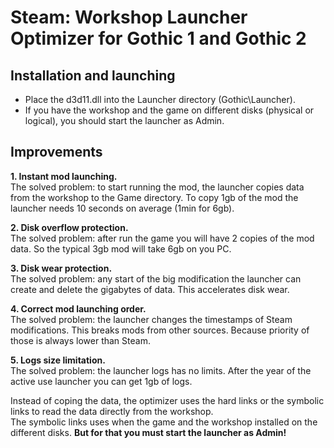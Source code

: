 # Steam: Workshop Launcher Optimizer for Gothic 1 and Gothic 2
## Installation and launching
* Place the d3d11.dll into the Launcher directory (Gothic\Launcher).  
* If you have the workshop and the game on different disks (physical or logical), you should start the launcher as Admin.

## Improvements
**1. Instant mod launching.**  
The solved problem: to start running the mod, the launcher copies data from the workshop to the Game directory. To copy 1gb of the mod the launcher needs 10 seconds on average (1min for 6gb).

**2. Disk overflow protection.**  
The solved problem: after run the game you will have 2 copies of the mod data. So the typical 3gb mod will take 6gb on you PC.

**3. Disk wear protection.**  
The solved problem: any start of the big modification the launcher can create and delete the gigabytes of data. This accelerates disk wear.

**4. Correct mod launching order.**  
The solved problem: the launcher changes the timestamps of Steam modifications. This breaks mods from other sources. Because priority of those is always lower than Steam.

**5. Logs size limitation.**  
The solved problem: the launcher logs has no limits. After the year of the active use launcher you can get 1gb of logs.  
  
Instead of coping the data, the optimizer uses the hard links or the symbolic links to read the data directly from the workshop.  
The symbolic links uses when the game and the workshop installed on the different disks. **But for that you must start the launcher as Admin!**

